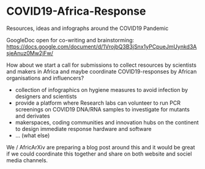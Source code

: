 # COVID19-Africa-Response
Resources, ideas and infographs around the COVID19 Pandemic

GoogleDoc open for co-writing and brainstorming: https://docs.google.com/document/d/1VrojbQ3B3jSnx1yPCpueJmUynkd3AsjeAnuz0Mw2jFw/

How about we start a call for submissions to collect resources by scientists and makers in Africa and maybe coordinate COVID19-responses by African organisations and influencers?
- collection of infographics on hygiene  measures to avoid infection by designers and scientists
- provide a platform where Research labs can volunteer to run PCR screenings on COVID19 DNA/RNA samples to investigate for mutants and derivates
- makerspaces, coding communities and innovation hubs on the continent to design immediate response hardware and software
- … (what else)

We / AfricArXiv are preparing a blog post around this and it would be great if we could coordinate this together and share on both website and sociel media channels. 
